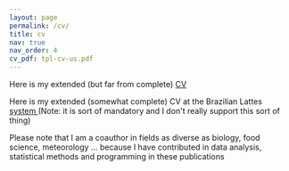 ```yaml
---
layout: page
permalink: /cv/
title: cv
nav: true 
nav_order: 4
cv_pdf: tpl-cv-us.pdf
---
```


Here is my extended (but far from complete) <a href="https://leaot.github.io/assets/pdf/tpl-cv-us.pdf"> CV <a>

Here is my extended (somewhat complete) CV at the Brazilian Lattes <a href="[https://leaot.github.io/assets/pdf/tpl-cv-us.pdf](http://lattes.cnpq.br/7920357457851780)"> system <a> (Note: it is sort of mandatory and I don't really support this sort of thing)

Please note that I am a coauthor in fields as diverse as biology, food science, meteorology ... because I have contributed in data analysis, statistical methods and programming in these publications


